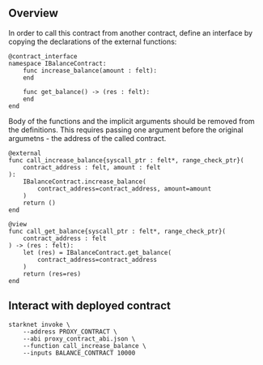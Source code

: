 ## Overview

In order to call this contract from another contract, define an interface by copying the declarations of the external functions:

```
@contract_interface
namespace IBalanceContract:
    func increase_balance(amount : felt):
    end

    func get_balance() -> (res : felt):
    end
end
```

Body of the functions and the implicit arguments should be removed from the definitions. This requires passing one argument before the original argumetns - the address of the called contract.

```
@external
func call_increase_balance{syscall_ptr : felt*, range_check_ptr}(
    contract_address : felt, amount : felt
):
    IBalanceContract.increase_balance(
        contract_address=contract_address, amount=amount
    )
    return ()
end

@view
func call_get_balance{syscall_ptr : felt*, range_check_ptr}(
    contract_address : felt
) -> (res : felt):
    let (res) = IBalanceContract.get_balance(
        contract_address=contract_address
    )
    return (res=res)
end
```

## Interact with deployed contract

```
starknet invoke \
    --address PROXY_CONTRACT \
    --abi proxy_contract_abi.json \
    --function call_increase_balance \
    --inputs BALANCE_CONTRACT 10000
```
